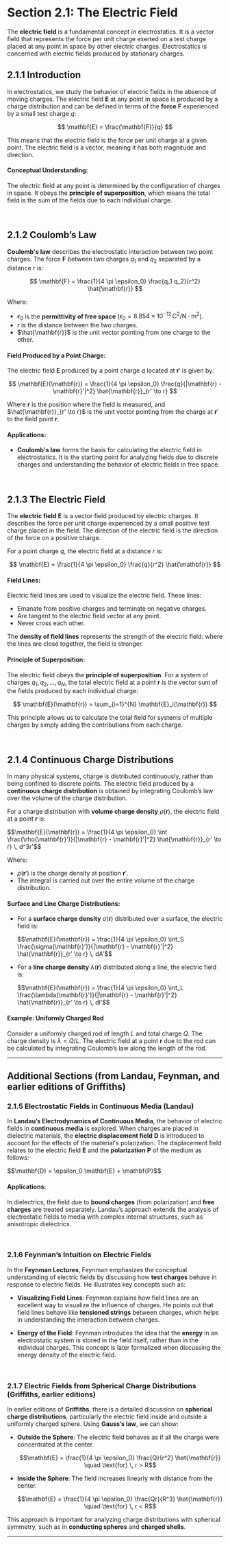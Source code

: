 # Section 2.1: The Electric Field

The **electric field** is a fundamental concept in electrostatics. It is a vector field that represents the force per unit charge exerted on a test charge placed at any point in space by other electric charges. Electrostatics is concerned with electric fields produced by stationary charges.

## 2.1.1 Introduction

In electrostatics, we study the behavior of electric fields in the absence of moving charges. The electric field $\mathbf{E}$ at any point in space is produced by a charge distribution and can be defined in terms of the **force** $\mathbf{F}$ experienced by a small test charge $q$:

$$
\mathbf{E} = \frac{\mathbf{F}}{q}
$$

This means that the electric field is the force per unit charge at a given point. The electric field is a vector, meaning it has both magnitude and direction.

#### Conceptual Understanding:
The electric field at any point is determined by the configuration of charges in space. It obeys the **principle of superposition**, which means the total field is the sum of the fields due to each individual charge.

<br>

## 2.1.2 Coulomb’s Law

**Coulomb's law** describes the electrostatic interaction between two point charges. The force $\mathbf{F}$ between two charges $q_1$ and $q_2$ separated by a distance $r$ is:

$$
\mathbf{F} = \frac{1}{4 \pi \epsilon_0} \frac{q_1 q_2}{r^2} \hat{\mathbf{r}}
$$

Where:
- $\epsilon_0$ is the **permittivity of free space** ($\epsilon_0 = 8.854 \times 10^{-12} \, \text{C}^2 / \text{N} \cdot \text{m}^2$).
- $r$ is the distance between the two charges.
- $\hat{\mathbf{r}}$ is the unit vector pointing from one charge to the other.

#### Field Produced by a Point Charge:
The electric field $\mathbf{E}$ produced by a point charge $q$ located at $\mathbf{r}'$ is given by:

$$
\mathbf{E}(\mathbf{r}) = \frac{1}{4 \pi \epsilon_0} \frac{q}{|\mathbf{r} - \mathbf{r}'|^2} \hat{\mathbf{r}}_{r' \to r}
$$

Where $\mathbf{r}$ is the position where the field is measured, and $\hat{\mathbf{r}}_{r' \to r}$ is the unit vector pointing from the charge at $\mathbf{r}'$ to the field point $\mathbf{r}$.

#### Applications:
- **Coulomb's law** forms the basis for calculating the electric field in electrostatics. It is the starting point for analyzing fields due to discrete charges and understanding the behavior of electric fields in free space.

<br>

## 2.1.3 The Electric Field

The **electric field** $\mathbf{E}$ is a vector field produced by electric charges. It describes the force per unit charge experienced by a small positive test charge placed in the field. The direction of the electric field is the direction of the force on a positive charge.

For a point charge $q$, the electric field at a distance $r$ is:

$$
\mathbf{E} = \frac{1}{4 \pi \epsilon_0} \frac{q}{r^2} \hat{\mathbf{r}}
$$

#### Field Lines:
Electric field lines are used to visualize the electric field. These lines:
- Emanate from positive charges and terminate on negative charges.
- Are tangent to the electric field vector at any point.
- Never cross each other.

The **density of field lines** represents the strength of the electric field: where the lines are close together, the field is stronger.

#### Principle of Superposition:
The electric field obeys the **principle of superposition**. For a system of charges $q_1, q_2, \dots, q_N$, the total electric field at a point $\mathbf{r}$ is the vector sum of the fields produced by each individual charge:

$$
\mathbf{E}(\mathbf{r}) = \sum_{i=1}^{N} \mathbf{E}_i(\mathbf{r})
$$

This principle allows us to calculate the total field for systems of multiple charges by simply adding the contributions from each charge.

<br>

## 2.1.4 Continuous Charge Distributions

In many physical systems, charge is distributed continuously, rather than being confined to discrete points. The electric field produced by a **continuous charge distribution** is obtained by integrating Coulomb’s law over the volume of the charge distribution.

For a charge distribution with **volume charge density** $\rho(\mathbf{r})$, the electric field at a point $\mathbf{r}$ is:

<p assign="center">
$$\mathbf{E}(\mathbf{r}) = \frac{1}{4 \pi \epsilon_0} \int \frac{\rho(\mathbf{r}')}{|\mathbf{r} - \mathbf{r}'|^2} \hat{\mathbf{r}}_{r' \to r} \, d^3r'$$
</p>

Where:
- $\rho(\mathbf{r}')$ is the charge density at position $\mathbf{r}'$.
- The integral is carried out over the entire volume of the charge distribution.

#### Surface and Line Charge Distributions:
- For a **surface charge density** $\sigma(\mathbf{r})$ distributed over a surface, the electric field is:

  <p assign="center">
  $$\mathbf{E}(\mathbf{r}) = \frac{1}{4 \pi \epsilon_0} \int_S \frac{\sigma(\mathbf{r}')}{|\mathbf{r} - \mathbf{r}'|^2} \hat{\mathbf{r}}_{r' \to r} \, dA'$$
  </p>
  
- For a **line charge density** $\lambda(\mathbf{r})$ distributed along a line, the electric field is:

  <p assign="center">
  $$\mathbf{E}(\mathbf{r}) = \frac{1}{4 \pi \epsilon_0} \int_L \frac{\lambda(\mathbf{r}')}{|\mathbf{r} - \mathbf{r}'|^2} \hat{\mathbf{r}}_{r' \to r} \, dl'$$
  </p>
  
#### Example: Uniformly Charged Rod
Consider a uniformly charged rod of length $L$ and total charge $Q$. The charge density is $\lambda = Q/L$. The electric field at a point $\mathbf{r}$ due to the rod can be calculated by integrating Coulomb’s law along the length of the rod.

---

## **Additional Sections (from Landau, Feynman, and earlier editions of Griffiths)**

### 2.1.5 Electrostatic Fields in Continuous Media (Landau)

In **Landau’s Electrodynamics of Continuous Media**, the behavior of electric fields in **continuous media** is explored. When charges are placed in dielectric materials, the **electric displacement field** $\mathbf{D}$ is introduced to account for the effects of the material's polarization. The displacement field relates to the electric field $\mathbf{E}$ and the **polarization** $\mathbf{P}$ of the medium as follows:

<p assign="center">
$$\mathbf{D} = \epsilon_0 \mathbf{E} + \mathbf{P}$$
</p>

#### Applications:
In dielectrics, the field due to **bound charges** (from polarization) and **free charges** are treated separately. Landau’s approach extends the analysis of electrostatic fields to media with complex internal structures, such as anisotropic dielectrics.

<br>

### 2.1.6 Feynman’s Intuition on Electric Fields

In the **Feynman Lectures**, Feynman emphasizes the conceptual understanding of electric fields by discussing how **test charges** behave in response to electric fields. He illustrates key concepts such as:

- **Visualizing Field Lines**: Feynman explains how field lines are an excellent way to visualize the influence of charges. He points out that field lines behave like **tensioned strings** between charges, which helps in understanding the interaction between charges.
  
- **Energy of the Field**: Feynman introduces the idea that the **energy** in an electrostatic system is stored in the field itself, rather than in the individual charges. This concept is later formalized when discussing the energy density of the electric field.

<br>

### 2.1.7 Electric Fields from Spherical Charge Distributions (Griffiths, earlier editions)

In earlier editions of **Griffiths**, there is a detailed discussion on **spherical charge distributions**, particularly the electric field inside and outside a uniformly charged sphere. Using **Gauss’s law**, we can show:

- **Outside the Sphere**: The electric field behaves as if all the charge were concentrated at the center.

  $$\mathbf{E} = \frac{1}{4 \pi \epsilon_0} \frac{Q}{r^2} \hat{\mathbf{r}} \quad \text{for} \, r > R$$
  
- **Inside the Sphere**: The field increases linearly with distance from the center.

  $$\mathbf{E} = \frac{1}{4 \pi \epsilon_0} \frac{Qr}{R^3} \hat{\mathbf{r}} \quad \text{for} \, r < R$$
  
This approach is important for analyzing charge distributions with spherical symmetry, such as in **conducting spheres** and **charged shells**.

---
